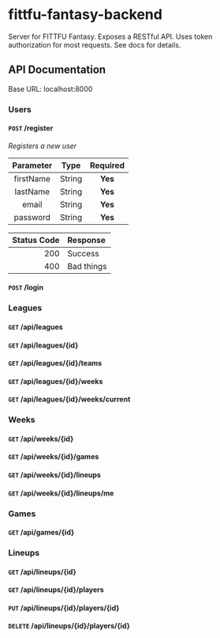 # fittfu-fantasy-backend
Server for FITTFU Fantasy.  Exposes a RESTful API.  Uses token authorization for most requests.  See docs for details.
## API Documentation
Base URL: localhost:8000
### Users
#### `POST` /register
*Registers a new user*

Parameter | Type   | Required
:-------: | :----: | :-----:
firstName | String | **Yes**
lastName  | String | **Yes**
email     | String | **Yes**
password  | String | **Yes**

Status Code | Response
---------: | :-------
200         | Success
400         | Bad things

#### `POST` /login

### Leagues
#### `GET` /api/leagues
#### `GET` /api/leagues/{id}
#### `GET` /api/leagues/{id}/teams
#### `GET` /api/leagues/{id}/weeks
#### `GET` /api/leagues/{id}/weeks/current

### Weeks
#### `GET` /api/weeks/{id}
#### `GET` /api/weeks/{id}/games
#### `GET` /api/weeks/{id}/lineups
#### `GET` /api/weeks/{id}/lineups/me

### Games 
#### `GET` /api/games/{id}

### Lineups
#### `GET` /api/lineups/{id}
#### `GET` /api/lineups/{id}/players
#### `PUT` /api/lineups/{id}/players/{id}
#### `DELETE` /api/lineups/{id}/players/{id}




